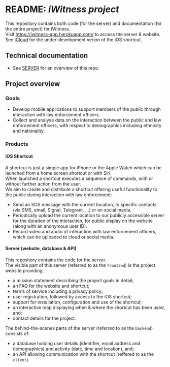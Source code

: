 # README: _iWitness project_

This repository contains both code (for the server) and documentation (for the entire project) for iWitness.  
Visit https://iwitness-app.herokuapp.com/ to access the server & website.  
See [iCloud](https://www.icloud.com/shortcuts/0265ae8b9bcc4dfd9b5b7ff59f58b212) for the under-development verion of the iOS shortcut.

## Technical documentation

- See [SERVER](./docs/SERVER.md) for an overview of this repo.

## Project overview

### Goals

- Develop mobile applications to support members of the public through interaction with law enforcement officers.
- Collect and analyse data on the interaction between the public and law enforcement officers, with respect to demographics including ethnicity and nationality.

### Products

#### iOS Shortcut

A shortcut is just a simple app for iPhone or the Apple Watch which can be launched from a home screen shortcut or with Siri.  
When launched a shortcut executes a sequence of commands, with or without further action from the user.  
We aim to create and distribute a shortcut offering useful functionality to the public during interaciton with law enforcement:

- Send an SOS message with the current location, to specific contacts (via SMS, email, Signal, Telegram, ...) or on social media.
- Periodically upload the current location to our publicly accessible server for the duration of the interaction, for public display on the website (along with an anonymous user ID).
- Record video and audio of interaction with law enforcement officers, which can be uploaded to cloud or social media.

#### Server (website, database & API)

This repository contains the code for the server.  
The visible part of this server (referred to as the `frontend`) is the project website providing:

- a mission statement describing the project goals in detail;
- an FAQ for the website and shortcut;
- terms of service including a privacy policy;
- user registration, followed by access to the iOS shortcut;
- support for installation, configuration and use of the shortcut;
- an interactive map displaying when & where the shortcut has been used, and;
- contact details for the project.

The behind-the-scenes parts of the server (referred to as the `backend`) consists of:

- a database holding user details (identifier, email address and demographics) and activity (date, time and location), and;
- an API allowing communication with the shortcut (reffered to as the `client`).
